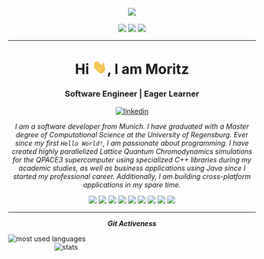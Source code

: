 <p style="text-align:center">
    <img src="https://github.com/finkmoritz/finkmoritz/assets/images/profile.png" height="200"/>
</p>

<p style="text-align:center">
    <img src="https://img.shields.io/badge/Focus-Flutter-blue" />
    <img src="https://img.shields.io/badge/Location-Munich,%20Germany-success" />
    <img src="https://img.shields.io/badge/Languages-German%20%26%20English-yellow" />
</p>

<hr>

<h1 style="text-align:center">Hi <img src="https://raw.githubusercontent.com/ABSphreak/ABSphreak/master/gifs/Hi.gif" width="30px">, I am Moritz</h1>
<h3 style="text-align:center">Software Engineer | Eager Learner</h3>

<p style="text-align:center">
    <a href="https://www.linkedin.com/in/moritz-fink-648950192/" target="blank"><img src="https://github.com/finkmoritz/finkmoritz/assets/icons/linkedin.svg" alt="linkedin" height="30" width="30" /></a>  
</p>

<p style="text-align:center">
  <em>
    I am a software developer from Munich. I have graduated with a Master degree of Computational Science at the University of Regensburg. 
    Ever since my first <code>Hello World!</code>, I am passionate about programming. I have created highly parallelized Lattice Quantum Chromodynamics simulations for the QPACE3 supercomputer using specialized C++ libraries during my academic studies, as well as business applications using Java since I started my professional career. 
    Additionally, I am building cross-platform applications in my spare time.
  </em> 
</p>

<p style="text-align:center">
    <img height="50" src="https://github.com/finkmoritz/finkmoritz/assets/icons/flutter.svg">
    <img height="50" src="https://github.com/finkmoritz/finkmoritz/assets/icons/dart.svg">
    <img height="50" src="https://github.com/finkmoritz/finkmoritz/assets/icons/java.svg">
    <img height="50" src="https://github.com/finkmoritz/finkmoritz/assets/icons/kotlin.svg">
    <img height="50" src="https://github.com/finkmoritz/finkmoritz/assets/icons/aws.svg">
    <img height="50" src="https://github.com/finkmoritz/finkmoritz/assets/icons/git.svg">
    <img height="50" src="https://github.com/finkmoritz/finkmoritz/assets/icons/jenkins.svg">
    <img height="50" src="https://github.com/finkmoritz/finkmoritz/assets/icons/javascript.svg">
    <img height="50" src="https://github.com/finkmoritz/finkmoritz/assets/icons/qt.svg">
</p>

<hr>

<p style="text-align:center"><i><b>Git Activeness</b></i></p>

<p><img align="left" src="https://github-readme-stats.vercel.app/api/top-langs?username=finkmoritz&show_icons=true&locale=en&layout=compact&theme=chartreuse-dark" alt="most used languages" /></p>
<p>&nbsp;<img align="right" src="https://github-readme-stats.vercel.app/api?username=finkmoritz&show_icons=true&locale=en&theme=chartreuse-dark" alt="stats" width="410" /></p>
